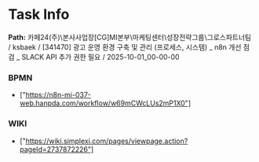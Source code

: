 # Task Info

**Path:** 카페24(주)\본사사업장\[CG]MI본부\마케팅센터\성장전략그룹\그로스파트너팀 / ksbaek / [341470] 광고 운영 환경 구축 및 관리 (프로세스, 시스템) _ n8n 개선 점검 _ SLACK API 추가 권한 필요 / 2025-10-01_00-00-00

### BPMN
- ["https://n8n-mi-037-web.hanpda.com/workflow/w69mCWcLUs2mP1X0"]

### WIKI
- ["https://wiki.simplexi.com/pages/viewpage.action?pageId=2737872226"]

